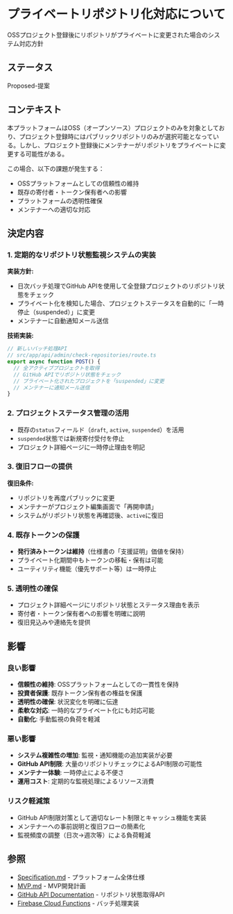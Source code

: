 # プライベートリポジトリ化対応について

OSSプロジェクト登録後にリポジトリがプライベートに変更された場合のシステム対応方針

## ステータス

Proposed-提案

## コンテキスト

本プラットフォームはOSS（オープンソース）プロジェクトのみを対象としており、プロジェクト登録時にはパブリックリポジトリのみが選択可能となっている。しかし、プロジェクト登録後にメンテナーがリポジトリをプライベートに変更する可能性がある。

この場合、以下の課題が発生する：

- OSSプラットフォームとしての信頼性の維持
- 既存の寄付者・トークン保有者への影響
- プラットフォームの透明性確保
- メンテナーへの適切な対応

## 決定内容

### 1. 定期的なリポジトリ状態監視システムの実装

**実装方針:**

- 日次バッチ処理でGitHub APIを使用して全登録プロジェクトのリポジトリ状態をチェック
- プライベート化を検知した場合、プロジェクトステータスを自動的に「一時停止（suspended）」に変更
- メンテナーに自動通知メール送信

**技術実装:**

```typescript
// 新しいバッチ処理API
// src/app/api/admin/check-repositories/route.ts
export async function POST() {
  // 全アクティブプロジェクトを取得
  // GitHub APIでリポジトリ状態をチェック
  // プライベート化されたプロジェクトを「suspended」に変更
  // メンテナーに通知メール送信
}
```

### 2. プロジェクトステータス管理の活用

- 既存の`status`フィールド（`draft`, `active`, `suspended`）を活用
- `suspended`状態では新規寄付受付を停止
- プロジェクト詳細ページに一時停止理由を明記

### 3. 復旧フローの提供

**復旧条件:**

- リポジトリを再度パブリックに変更
- メンテナーがプロジェクト編集画面で「再開申請」
- システムがリポジトリ状態を再確認後、`active`に復旧

### 4. 既存トークンの保護

- **発行済みトークンは維持**（仕様書の「支援証明」価値を保持）
- プライベート化期間中もトークンの移転・保有は可能
- ユーティリティ機能（優先サポート等）は一時停止

### 5. 透明性の確保

- プロジェクト詳細ページにリポジトリ状態とステータス理由を表示
- 寄付者・トークン保有者への影響を明確に説明
- 復旧見込みや連絡先を提供

## 影響

### 良い影響

- **信頼性の維持**: OSSプラットフォームとしての一貫性を保持
- **投資者保護**: 既存トークン保有者の権益を保護
- **透明性の確保**: 状況変化を明確に伝達
- **柔軟な対応**: 一時的なプライベート化にも対応可能
- **自動化**: 手動監視の負荷を軽減

### 悪い影響

- **システム複雑性の増加**: 監視・通知機能の追加実装が必要
- **GitHub API制限**: 大量のリポジトリチェックによるAPI制限の可能性
- **メンテナー体験**: 一時停止による不便さ
- **運用コスト**: 定期的な監視処理によるリソース消費

### リスク軽減策

- GitHub API制限対策として適切なレート制限とキャッシュ機能を実装
- メンテナーへの事前説明と復旧フローの簡素化
- 監視頻度の調整（日次→週次等）による負荷軽減

## 参照

- [Specification.md](../Specification.md) - プラットフォーム全体仕様
- [MVP.md](../MVP.md) - MVP開発計画
- [GitHub API Documentation](https://docs.github.com/en/rest) - リポジトリ状態取得API
- [Firebase Cloud Functions](https://firebase.google.com/docs/functions) - バッチ処理実装
